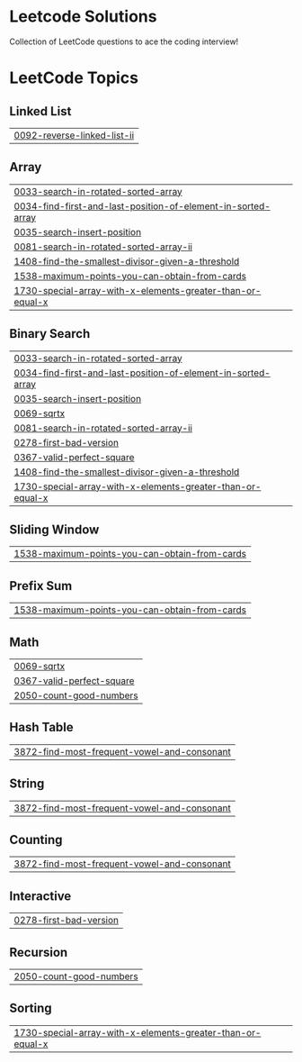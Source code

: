 # Leetcode Solutions
Collection of LeetCode questions to ace the coding interview!

<!---LeetCode Topics Start-->
# LeetCode Topics
## Linked List
|  |
| ------- |
| [0092-reverse-linked-list-ii](https://github.com/TARAK0506/LEETCODE/tree/master/0092-reverse-linked-list-ii) |
## Array
|  |
| ------- |
| [0033-search-in-rotated-sorted-array](https://github.com/TARAK0506/LEETCODE/tree/master/0033-search-in-rotated-sorted-array) |
| [0034-find-first-and-last-position-of-element-in-sorted-array](https://github.com/TARAK0506/LEETCODE/tree/master/0034-find-first-and-last-position-of-element-in-sorted-array) |
| [0035-search-insert-position](https://github.com/TARAK0506/LEETCODE/tree/master/0035-search-insert-position) |
| [0081-search-in-rotated-sorted-array-ii](https://github.com/TARAK0506/LEETCODE/tree/master/0081-search-in-rotated-sorted-array-ii) |
| [1408-find-the-smallest-divisor-given-a-threshold](https://github.com/TARAK0506/LEETCODE/tree/master/1408-find-the-smallest-divisor-given-a-threshold) |
| [1538-maximum-points-you-can-obtain-from-cards](https://github.com/TARAK0506/LEETCODE/tree/master/1538-maximum-points-you-can-obtain-from-cards) |
| [1730-special-array-with-x-elements-greater-than-or-equal-x](https://github.com/TARAK0506/LEETCODE/tree/master/1730-special-array-with-x-elements-greater-than-or-equal-x) |
## Binary Search
|  |
| ------- |
| [0033-search-in-rotated-sorted-array](https://github.com/TARAK0506/LEETCODE/tree/master/0033-search-in-rotated-sorted-array) |
| [0034-find-first-and-last-position-of-element-in-sorted-array](https://github.com/TARAK0506/LEETCODE/tree/master/0034-find-first-and-last-position-of-element-in-sorted-array) |
| [0035-search-insert-position](https://github.com/TARAK0506/LEETCODE/tree/master/0035-search-insert-position) |
| [0069-sqrtx](https://github.com/TARAK0506/LEETCODE/tree/master/0069-sqrtx) |
| [0081-search-in-rotated-sorted-array-ii](https://github.com/TARAK0506/LEETCODE/tree/master/0081-search-in-rotated-sorted-array-ii) |
| [0278-first-bad-version](https://github.com/TARAK0506/LEETCODE/tree/master/0278-first-bad-version) |
| [0367-valid-perfect-square](https://github.com/TARAK0506/LEETCODE/tree/master/0367-valid-perfect-square) |
| [1408-find-the-smallest-divisor-given-a-threshold](https://github.com/TARAK0506/LEETCODE/tree/master/1408-find-the-smallest-divisor-given-a-threshold) |
| [1730-special-array-with-x-elements-greater-than-or-equal-x](https://github.com/TARAK0506/LEETCODE/tree/master/1730-special-array-with-x-elements-greater-than-or-equal-x) |
## Sliding Window
|  |
| ------- |
| [1538-maximum-points-you-can-obtain-from-cards](https://github.com/TARAK0506/LEETCODE/tree/master/1538-maximum-points-you-can-obtain-from-cards) |
## Prefix Sum
|  |
| ------- |
| [1538-maximum-points-you-can-obtain-from-cards](https://github.com/TARAK0506/LEETCODE/tree/master/1538-maximum-points-you-can-obtain-from-cards) |
## Math
|  |
| ------- |
| [0069-sqrtx](https://github.com/TARAK0506/LEETCODE/tree/master/0069-sqrtx) |
| [0367-valid-perfect-square](https://github.com/TARAK0506/LEETCODE/tree/master/0367-valid-perfect-square) |
| [2050-count-good-numbers](https://github.com/TARAK0506/LEETCODE/tree/master/2050-count-good-numbers) |
## Hash Table
|  |
| ------- |
| [3872-find-most-frequent-vowel-and-consonant](https://github.com/TARAK0506/LEETCODE/tree/master/3872-find-most-frequent-vowel-and-consonant) |
## String
|  |
| ------- |
| [3872-find-most-frequent-vowel-and-consonant](https://github.com/TARAK0506/LEETCODE/tree/master/3872-find-most-frequent-vowel-and-consonant) |
## Counting
|  |
| ------- |
| [3872-find-most-frequent-vowel-and-consonant](https://github.com/TARAK0506/LEETCODE/tree/master/3872-find-most-frequent-vowel-and-consonant) |
## Interactive
|  |
| ------- |
| [0278-first-bad-version](https://github.com/TARAK0506/LEETCODE/tree/master/0278-first-bad-version) |
## Recursion
|  |
| ------- |
| [2050-count-good-numbers](https://github.com/TARAK0506/LEETCODE/tree/master/2050-count-good-numbers) |
## Sorting
|  |
| ------- |
| [1730-special-array-with-x-elements-greater-than-or-equal-x](https://github.com/TARAK0506/LEETCODE/tree/master/1730-special-array-with-x-elements-greater-than-or-equal-x) |
<!---LeetCode Topics End-->